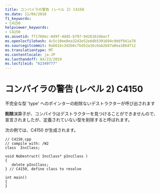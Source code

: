 ```yaml
---
title: コンパイラの警告 (レベル 2) C4150
ms.date: 11/04/2016
f1_keywords:
- C4150
helpviewer_keywords:
- C4150
ms.assetid: ff1760ec-0d9f-4d45-b797-94261624becf
ms.openlocfilehash: 4c5c10ee0ea3242e52e6db5391694c9ddf941a78
ms.sourcegitcommit: 0ab61bc3d2b6cfbd52a16c6ab2b97a8ea1864f12
ms.translationtype: MT
ms.contentlocale: ja-JP
ms.lasthandoff: 04/23/2019
ms.locfileid: "62349777"
---
```

# <a name="compiler-warning-level-2-c4150"></a>コンパイラの警告 (レベル 2) C4150

不完全な型 'type' へのポインターの削除ないデストラクターが呼び出されます

**削除**演算子が、コンパイラはデストラクターを見つけることができませんので、宣言されましたが、定義されていない型を削除すると呼ばれます。

次の例では、C4150 が生成されます。

```
// C4150.cpp
// compile with: /W2
class  IncClass;

void NoDestruct( IncClass* pIncClass )
{
   delete pIncClass;
} // C4150, define class to resolve

int main()
{
}
```